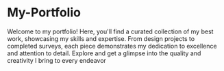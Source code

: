 # My-Portfolio
Welcome to my portfolio! Here, you'll find a curated collection of my best work, showcasing my skills and expertise. From design projects to completed surveys, each piece demonstrates my dedication to excellence and attention to detail. Explore and get a glimpse into the quality and creativity I bring to every endeavor
